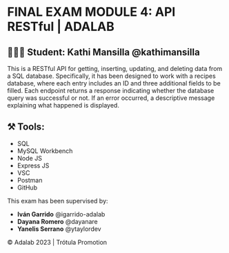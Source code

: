 # FINAL EXAM MODULE 4: API RESTful | ADALAB 
## 👩🏻‍💻 Student: **Kathi Mansilla** @kathimansilla 

This is a RESTful API for getting, inserting, updating, and deleting data from a SQL database. 
Specifically, it has been designed to work with a recipes database, where each entry includes 
an ID and three additional fields to be filled. Each endpoint returns a response indicating whether 
the database query was successful or not. If an error occurred, a descriptive message explaining 
what happened is displayed.

## ⚒️ Tools: 
- SQL
- MySQL Workbench
- Node JS
- Express JS
- VSC
- Postman
- GitHub

This exam has been supervised by:

- **Iván Garrido** @igarrido-adalab
- **Dayana Romero** @dayanare
- **Yanelis Serrano** @ytaylordev

© Adalab 2023 | Trótula Promotion
